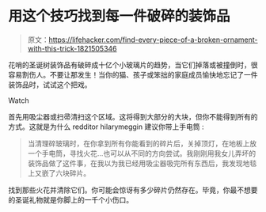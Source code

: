 # 用这个技巧找到每一件破碎的装饰品

> 原文：<https://lifehacker.com/find-every-piece-of-a-broken-ornament-with-this-trick-1821505346>

花哨的圣诞树装饰品有破碎成十亿个小玻璃片的趋势，当它们掉落或被撞倒时，很容易割伤人。不要让那发生！当你的猫、孩子或笨拙的家庭成员愉快地忘记了一件装饰品时，试试这个把戏。

Watch

首先用吸尘器或扫帚清扫这个区域。这将得到大部分的大块，但你不能得到所有的方式。这就是为什么 redditor hilarymeggin 建议你带上手电筒 :

> 当清理碎玻璃时，在你拿到所有你能看到的碎片后，关掉顶灯，在地板上放一个手电筒，寻找火花...也可以从不同的方向尝试。我刚刚用我女儿弄坏的装饰品做了这件事，在我以为我已经用吸尘器吸完所有东西后，我发现地毯上又嵌了六块碎片。

找到那些火花并清除它们。你可能会惊讶有多少碎片仍然存在。毕竟，你最不想要的圣诞礼物就是你脚上的一千个小伤口。